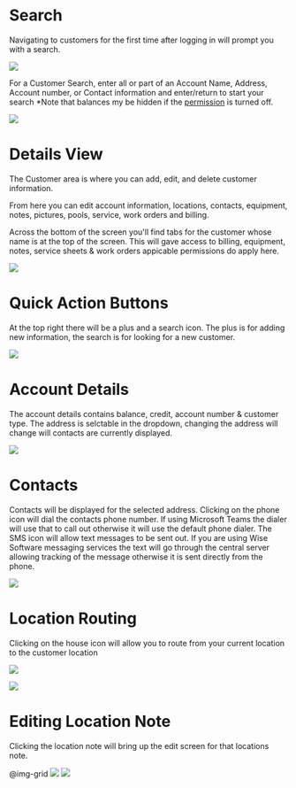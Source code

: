 # Search
Navigating to customers for the first time after logging in will prompt you with a search.

![](https://wiselibrary.blob.core.windows.net/docs/Mobile/CustomerSearch.png)

For a Customer Search, enter all or part of an Account Name, Address, Account number, or Contact information and enter/return to start your search
 *Note that balances my be hidden if the [permission](https://docs.wisesoftwareinc.com/enterprise/employees/employees) is turned off. 

![](https://wiselibrary.blob.core.windows.net/docs/Mobile/CustomerResults.png)



 # Details View

The Customer area is where you can add, edit, and delete customer information.

From here you can edit account information, locations, contacts, equipment, notes, pictures, pools, service, work orders and billing.

Across the bottom of the screen you'll find tabs for the customer whose name is at the top of the screen. This will gave access to billing, equipment, notes, service sheets & work orders appicable permissions do apply here. 


![](https://wiselibrary.blob.core.windows.net/docs/Mobile/CustomerTabs.png)


 # Quick Action Buttons
 At the top right there will be a plus and a search icon. The plus is for adding new information, the search is for looking for a new customer.


 ![](https://wiselibrary.blob.core.windows.net/docs/Mobile/CustomerActions.png)
 
# Account Details
 The account details contains balance, credit, account number & customer type. The address is selctable in the dropdown, changing the address will change will contacts are currently displayed.

 ![](https://wiselibrary.blob.core.windows.net/docs/Mobile/CustomerHeader.png)

 # Contacts
Contacts will be displayed for the selected address.
Clicking on the phone icon will dial the contacts phone number. If using Microsoft Teams the dialer will use that to call out otherwise it will use the default phone dialer. The SMS icon will allow text messages to be sent out. If you are using Wise Software messaging services the text will go through the central server allowing tracking of the message otherwise it is sent directly from the phone.

![](https://wiselibrary.blob.core.windows.net/docs/Mobile/Contacts.png)
  
# Location Routing
Clicking on the house icon will allow you to route from your current location to the customer location

![](https://wiselibrary.blob.core.windows.net/docs/Mobile/LocationRouteHighlight.png)

![](https://wiselibrary.blob.core.windows.net/docs/Mobile/GoogleMap.png)


# Editing Location Note
Clicking the location note will bring up the edit screen for that locations note.

@img-grid
![](https://wiselibrary.blob.core.windows.net/docs/Mobile/LocationNote.png)
![](https://wiselibrary.blob.core.windows.net/docs/Mobile/LocationPopup.png)




    
